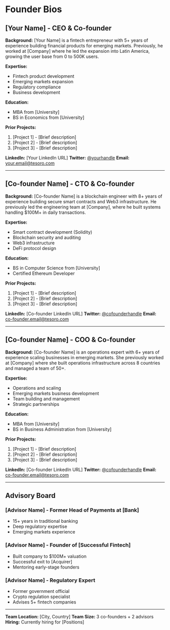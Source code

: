 # Founder Bios

## [Your Name] - CEO & Co-founder

**Background:**
[Your Name] is a fintech entrepreneur with 5+ years of experience building financial products for emerging markets. Previously, he worked at [Company] where he led the expansion into Latin America, growing the user base from 0 to 500K users.

**Expertise:**
- Fintech product development
- Emerging markets expansion
- Regulatory compliance
- Business development

**Education:**
- MBA from [University]
- BS in Economics from [University]

**Prior Projects:**
1. [Project 1] - [Brief description]
2. [Project 2] - [Brief description]
3. [Project 3] - [Brief description]

**LinkedIn:** [Your LinkedIn URL]
**Twitter:** [@yourhandle](https://twitter.com/yourhandle)
**Email:** [your.email@tesoro.com](mailto:your.email@tesoro.com)

---

## [Co-founder Name] - CTO & Co-founder

**Background:**
[Co-founder Name] is a blockchain engineer with 8+ years of experience building secure smart contracts and Web3 infrastructure. He previously led the engineering team at [Company], where he built systems handling $100M+ in daily transactions.

**Expertise:**
- Smart contract development (Solidity)
- Blockchain security and auditing
- Web3 infrastructure
- DeFi protocol design

**Education:**
- BS in Computer Science from [University]
- Certified Ethereum Developer

**Prior Projects:**
1. [Project 1] - [Brief description]
2. [Project 2] - [Brief description]
3. [Project 3] - [Brief description]

**LinkedIn:** [Co-founder LinkedIn URL]
**Twitter:** [@cofounderhandle](https://twitter.com/cofounderhandle)
**Email:** [co-founder.email@tesoro.com](mailto:co-founder.email@tesoro.com)

---

## [Co-founder Name] - COO & Co-founder

**Background:**
[Co-founder Name] is an operations expert with 6+ years of experience scaling businesses in emerging markets. She previously worked at [Company] where she built operations infrastructure across 8 countries and managed a team of 50+.

**Expertise:**
- Operations and scaling
- Emerging markets business development
- Team building and management
- Strategic partnerships

**Education:**
- MBA from [University]
- BS in Business Administration from [University]

**Prior Projects:**
1. [Project 1] - [Brief description]
2. [Project 2] - [Brief description]
3. [Project 3] - [Brief description]

**LinkedIn:** [Co-founder LinkedIn URL]
**Twitter:** [@cofounderhandle](https://twitter.com/cofounderhandle)
**Email:** [co-founder.email@tesoro.com](mailto:co-founder.email@tesoro.com)

---

## Advisory Board

### [Advisor Name] - Former Head of Payments at [Bank]
- 15+ years in traditional banking
- Deep regulatory expertise
- Emerging markets experience

### [Advisor Name] - Founder of [Successful Fintech]
- Built company to $100M+ valuation
- Successful exit to [Acquirer]
- Mentoring early-stage founders

### [Advisor Name] - Regulatory Expert
- Former government official
- Crypto regulation specialist
- Advises 5+ fintech companies

---

**Team Location:** [City, Country]
**Team Size:** 3 co-founders + 2 advisors
**Hiring:** Currently hiring for [Positions]
